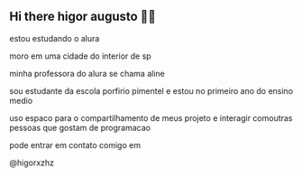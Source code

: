 ## Hi there higor augusto 👋💙
estou estudando o alura 

moro em uma cidade do interior de sp

minha professora do alura se chama aline 

sou estudante da escola porfirio pimentel e estou no primeiro ano do ensino medio

uso espaco para o compartilhamento de meus projeto e interagir comoutras pessoas que gostam de programacao 

pode entrar em contato comigo em 

@higorxzhz
